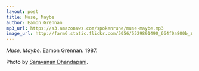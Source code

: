 ```yaml
---
layout: post
title: Muse, Maybe
author: Eamon Grennan
mp3_url: https://s3.amazonaws.com/spokenrune/muse-maybe.mp3
image_url: http://farm6.static.flickr.com/5056/5529891490_664f0a800b_z.jpg
---
```


_Muse, Maybe_.  Eamon Grennan.  1987.

Photo by [Saravanan Dhandapani](http://www.flickr.com/photos/dsaravanane/5529891490/).

